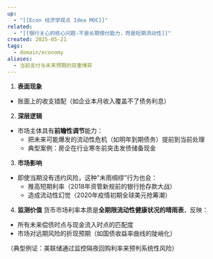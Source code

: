 ```yaml
---
up:
  - "[[Econ 经济学观点 Idea MOC]]"
related:
  - "[[银行关心的核心问题-不是长期偿付能力，而是短期流动性]]"
created: 2025-05-21
tags:
  - domain/economy
aliases:
  - 当前支付与未来预期的双重博弈
---
```



1. **表面现象**
- 账面上的收支错配（如企业本月收入覆盖不了债务利息）

2. **深层逻辑**
- 市场主体具有**前瞻性调节**能力：
  - 把未来可能爆发的流动性危机（如明年到期债务）提前到当前处理
  - 典型案例：房企在行业寒冬前突击发债储备现金

3. **市场影响**
- 即使当期没有违约风险，这种"未雨绸缪"行为也会：
	- 推高短期利率（2018年资管新规前的银行抢存款大战）
	- 造成流动性幻觉（2020年疫情初期全球美元抢筹潮）

4. **监测价值**
货币市场利率本质是**全期限流动性健康状况的晴雨表**，反映：
- 所有未来偿债时点与现金流入时点的匹配度
- 市场对远期风险的折现预期（如国债收益率曲线的陡峭化）

（典型例证：美联储通过监控隔夜回购利率来预判系统性风险）
